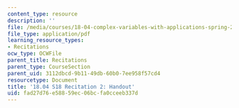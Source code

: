 ```yaml
---
content_type: resource
description: ''
file: /media/courses/18-04-complex-variables-with-applications-spring-2018/fad27d76e58859ec06bcfa0cceeb337d_MIT18_04S18_Recit2-handout.pdf
file_type: application/pdf
learning_resource_types:
- Recitations
ocw_type: OCWFile
parent_title: Recitations
parent_type: CourseSection
parent_uid: 3112dbcd-9b11-49db-60b0-7ee958f57cd4
resourcetype: Document
title: '18.04 S18 Recitation 2: Handout'
uid: fad27d76-e588-59ec-06bc-fa0cceeb337d
---
```

